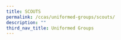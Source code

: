 ```yaml
---
title: SCOUTS
permalink: /ccas/uniformed-groups/scouts/
description: ""
third_nav_title: Uniformed Groups
---
```

